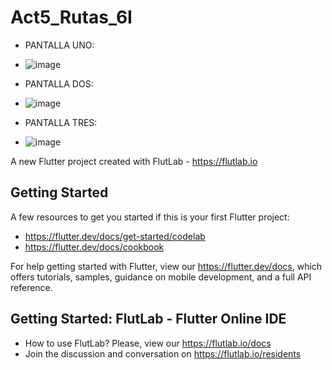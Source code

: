 # Act5_Rutas_6I

- PANTALLA UNO:
- ![image](https://github.com/user-attachments/assets/c066c084-0f95-41c1-ad16-505b9bbe3243)

  
- PANTALLA DOS:
- ![image](https://github.com/user-attachments/assets/70932960-234b-4a63-922e-28e8bd0b2e47)

  
- PANTALLA TRES:
- ![image](https://github.com/user-attachments/assets/20dc5e7f-762a-43b7-adc0-504105316880)


A new Flutter project created with FlutLab - https://flutlab.io

## Getting Started

A few resources to get you started if this is your first Flutter project:

- https://flutter.dev/docs/get-started/codelab
- https://flutter.dev/docs/cookbook

For help getting started with Flutter, view our
https://flutter.dev/docs, which offers tutorials,
samples, guidance on mobile development, and a full API reference.

## Getting Started: FlutLab - Flutter Online IDE

- How to use FlutLab? Please, view our https://flutlab.io/docs
- Join the discussion and conversation on https://flutlab.io/residents

